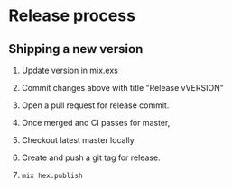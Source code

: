 # Release process

## Shipping a new version

1. Update version in mix.exs

2. Commit changes above with title "Release vVERSION"

3. Open a pull request for release commit.

4. Once merged and CI passes for master,

5. Checkout latest master locally.

6. Create and push a git tag for release.

7. `mix hex.publish`
